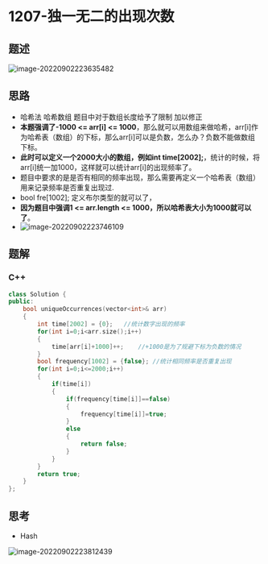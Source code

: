 # 1207-独一无二的出现次数

## 题述

![image-20220902223635482](https://happygoing.oss-cn-beijing.aliyuncs.com/img/image-20220902223635482.png)

## 思路

- 哈希法 哈希数组 题目中对于数组长度给予了限制 加以修正
- **本题强调了-1000 <= arr[i] <= 1000**，那么就可以用数组来做哈希，arr[i]作为哈希表（数组）的下标，那么arr[i]可以是负数，怎么办？负数不能做数组下标。
- **此时可以定义一个2000大小的数组，例如int time[2002];**，统计的时候，将arr[i]统一加1000，这样就可以统计arr[i]的出现频率了。
- 题目中要求的是是否有相同的频率出现，那么需要再定义一个哈希表（数组）用来记录频率是否重复出现过.
- bool fre[1002]; 定义布尔类型的就可以了，
- **因为题目中强调1 <= arr.length <= 1000，所以哈希表大小为1000就可以了**。
- ![image-20220902223746109](https://happygoing.oss-cn-beijing.aliyuncs.com/img/image-20220902223746109.png)

## 题解

### C++

```C++
class Solution {
public:
    bool uniqueOccurrences(vector<int>& arr) 
    {
        int time[2002] = {0};   //统计数字出现的频率
        for(int i=0;i<arr.size();i++)
        {
            time[arr[i]+1000]++;    //+1000是为了规避下标为负数的情况
        }   
        bool frequency[1002] = {false}; //统计相同频率是否重复出现
        for(int i=0;i<=2000;i++)
        {
            if(time[i])
            {
                if(frequency[time[i]]==false)
                {
                    frequency[time[i]]=true;
                }
                else
                {
                    return false;
                }
            }
        }
        return true;
    }
};
```

## 思考

- Hash

![image-20220902223812439](https://happygoing.oss-cn-beijing.aliyuncs.com/img/image-20220902223812439.png)